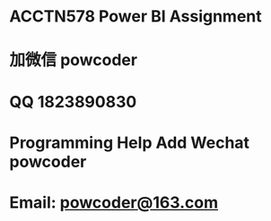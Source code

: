 # ACCTN578 Power BI Assignment
# 加微信 powcoder

# QQ 1823890830

# Programming Help Add Wechat powcoder

# Email: powcoder@163.com

